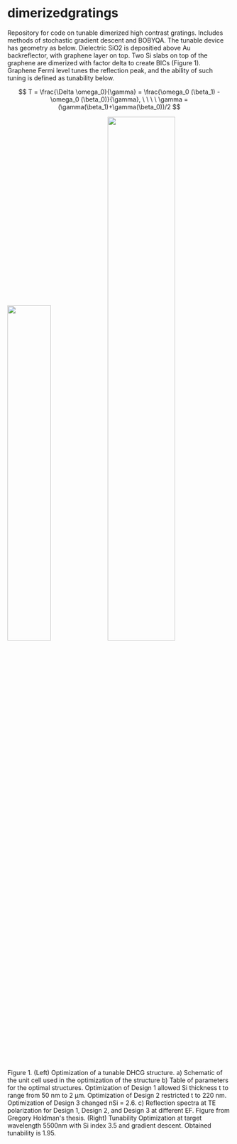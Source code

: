 # dimerizedgratings
Repository for code on tunable dimerized high contrast gratings. Includes methods of stochastic gradient descent and BOBYQA. The tunable device has geometry as below. Dielectric SiO2 is depositied above Au backreflector, with graphene layer on top. Two Si slabs on top of the graphene are dimerized with factor delta to create BICs (Figure 1). Graphene Fermi level tunes the reflection peak, and the ability of such tuning is defined as tunability below.

$$
T = \frac{\Delta \omega_0}{\gamma} = \frac{\omega_0 (\beta_1) - \omega_0 (\beta_0)}{\gamma},  \ \ \ \  \gamma = (\gamma(\beta_1)+\gamma(\beta_0))/2
$$

<img src="https://github.com/user-attachments/assets/ccbd93ef-2db0-4791-bc91-60ae2df9484a" width="44%">
<img src="https://github.com/user-attachments/assets/ae66d8eb-4d6f-4acf-b7cf-abb4223c32c4" width="55%">
Figure 1. (Left) Optimization of a tunable DHCG structure. a) Schematic of the unit cell used in the optimization of the structure b) Table of parameters for the optimal structures. Optimization of Design 1 allowed Si thickness t to range from 50 nm to 2 μm. Optimization of Design 2 restricted t to 220 nm. Optimization of Design 3 changed nSi = 2.6. c) Reflection spectra at TE polarization for Design 1, Design 2, and Design 3 at different EF. Figure from Gregory Holdman's thesis. (Right) Tunability Optimization at target wavelength 5500nm with Si index 3.5 and gradient descent. Obtained tunability is 1.95.
